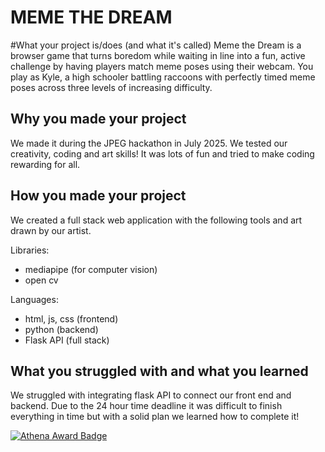 # MEME THE DREAM
#What your project is/does (and what it's called)
Meme the Dream is a browser game that turns boredom while waiting in line into a fun, active challenge by having players match meme poses using their webcam. You play as Kyle, a high schooler battling raccoons with perfectly timed meme poses across three levels of increasing difficulty.

## Why you made your project
We made it during the JPEG hackathon in July 2025. We tested our creativity, coding and art skills! It was lots of fun and tried to make coding rewarding for all.

## How you made your project
We created a full stack web application with the following tools and art drawn by our artist.

Libraries:
- mediapipe (for computer vision)
- open cv

Languages:
- html, js, css (frontend)
- python (backend)
- Flask API (full stack)
  
## What you struggled with and what you learned
We struggled with integrating flask API to connect our front end and backend. Due to the 24 hour time deadline it was difficult to finish everything in time but with a solid plan we learned how to complete it!

[![Athena Award Badge](https://img.shields.io/endpoint?url=https%3A%2F%2Faward.athena.hackclub.com%2Fapi%2Fbadge)](https://award.athena.hackclub.com?utm_source=readme)

